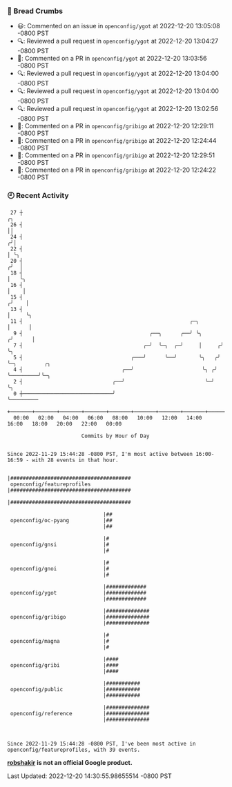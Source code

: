 ### 🍞 Bread Crumbs

 * 😃: Commented on an issue in `openconfig/ygot` at 2022-12-20 13:05:08 -0800 PST
 * 🔍: Reviewed a pull request in  `openconfig/ygot` at 2022-12-20 13:04:27 -0800 PST
 * 💬: Commented on a PR in  `openconfig/ygot` at 2022-12-20 13:03:56 -0800 PST
 * 🔍: Reviewed a pull request in  `openconfig/ygot` at 2022-12-20 13:04:00 -0800 PST
 * 🔍: Reviewed a pull request in  `openconfig/ygot` at 2022-12-20 13:04:00 -0800 PST
 * 🔍: Reviewed a pull request in  `openconfig/ygot` at 2022-12-20 13:02:56 -0800 PST
 * 💬: Commented on a PR in  `openconfig/gribigo` at 2022-12-20 12:29:11 -0800 PST
 * 💬: Commented on a PR in  `openconfig/gribigo` at 2022-12-20 12:24:44 -0800 PST
 * 💬: Commented on a PR in  `openconfig/gribigo` at 2022-12-20 12:29:51 -0800 PST
 * 💬: Commented on a PR in  `openconfig/gribigo` at 2022-12-20 12:24:22 -0800 PST

### 🕘 Recent Activity
```
 27 ┼                                                                    ╭╮
 26 ┤                                                                    ││
 24 ┤                                                                   ╭╯│
 22 ┤                                                                   │ ╰╮
 20 ┤                                                                  ╭╯  │
 18 ┤                                                                  │   ╰╮
 16 ┤                                                                  │    │
 15 ┤                                                                 ╭╯    │
 13 ┤                                                                 │     ╰╮
 11 ┤                                                      ╭─╮        │      │
  9 ┤                                         ╭──╮      ╭──╯ ╰╮      ╭╯      │
  7 ┤                                       ╭─╯  ╰─╮  ╭─╯     │     ╭╯       ╰╮
  5 ┤                                   ╭───╯      ╰──╯       ╰╮   ╭╯         ╰─╮         ╭╮
  4 ┤                                ╭──╯                      ╰╮ ╭╯            ╰─────────╯╰─╮
  2 ┤                             ╭──╯                          ╰─╯                          ╰╮
  0 ┼─────────────────────────────╯                                                           ╰─────────
    +───────+───────+───────+───────+───────+───────+───────+───────+───────+───────+───────+───────+────
  00:00   02:00   04:00   06:00   08:00   10:00   12:00   14:00   16:00   18:00   20:00   22:00   00:00   

						Commits by Hour of Day


Since 2022-11-29 15:44:28 -0800 PST, I'm most active between 16:00-16:59 - with 28 events in that hour.

```



```
                               |#######################################
 openconfig/featureprofiles    |#######################################
                               |#######################################

                               |##
 openconfig/oc-pyang           |##
                               |##

                               |#
 openconfig/gnsi               |#
                               |#

                               |#
 openconfig/gnoi               |#
                               |#

                               |#############
 openconfig/ygot               |#############
                               |#############

                               |##############
 openconfig/gribigo            |##############
                               |##############

                               |#
 openconfig/magna              |#
                               |#

                               |####
 openconfig/gribi              |####
                               |####

                               |###########
 openconfig/public             |###########
                               |###########

                               |##############
 openconfig/reference          |##############
                               |##############



Since 2022-11-29 15:44:28 -0800 PST, I've been most active in openconfig/featureprofiles, with 39 events.

```
**[robshakir](mailto:robjs@google.com) is not an official Google product.**  


Last Updated: 2022-12-20 14:30:55.98655514 -0800 PST
